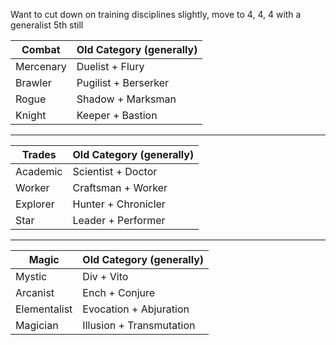 Want to cut down on training disciplines slightly, move to 4, 4, 4 with a generalist 5th still

| Combat | Old Category (generally) | 
| --------- | ------------------------ |
| Mercenary | Duelist + Flury |
| Brawler | Pugilist + Berserker |
| Rogue | Shadow + Marksman |
| Knight | Keeper + Bastion |

---

| Trades | Old Category (generally) | 
| -------- | ------------------------ |
| Academic | Scientist + Doctor |
| Worker | Craftsman + Worker |
| Explorer | Hunter + Chronicler |
| Star | Leader + Performer |

---

| Magic | Old Category (generally) | 
| ------------ | ------------------------ |
| Mystic | Div + Vito |
| Arcanist | Ench + Conjure |
| Elementalist | Evocation + Abjuration |
| Magician | Illusion + Transmutation |